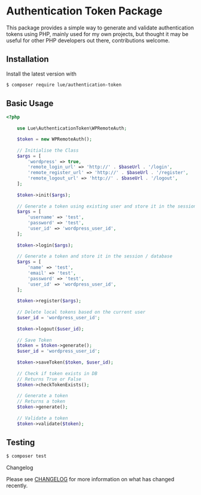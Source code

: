 # Authentication Token Package

This package provides a simple way to generate and validate authentication tokens using PHP, mainly used for my own projects, but thought it may be useful for other PHP developers out there, contributions welcome.

## Installation

Install the latest version with

```bash
$ composer require lue/authentication-token
```

## Basic Usage

```php
<?php
    
    use Lue\AuthenticationToken\WPRemoteAuth;

    $token = new WPRemoteAuth();
    
    // Initialise the Class
    $args = [
        'wordpress' => true,
        'remote_login_url' => 'http://' . $baseUrl . '/login',
        'remote_register_url' => 'http://' . $baseUrl . '/register',
        'remote_logout_url' => 'http://' . $baseUrl . '/logout',
    ];
    
    $token->init($args);
    
    // Generate a token using existing user and store it in the session / database
    $args = [
        'username' => 'test',
        'password' => 'test',
        'user_id' => 'wordpress_user_id',
    ];
    
    $token->login($args);
    
    // Generate a token and store it in the session / database
    $args = [
        'name' => 'test',
        'email' => 'test',
        'password' => 'test',
        'user_id' => 'wordpress_user_id',
    ];
    
    $token->register($args);
    
    // Delete local tokens based on the current user
    $user_id = 'wordpress_user_id';
    
    $token->logout($user_id);
    
    // Save Token
    $token = $token->generate();
    $user_id = 'wordpress_user_id';
    
    $token->saveToken($token, $user_id);
    
    // Check if token exists in DB
    // Returns True or False
    $token->checkTokenExists();
    
    // Generate a token
    // Returns a token
    $token->generate();
    
    // Validate a token
    $token->validate($token);

```

## Testing

``` bash
$ composer test
```

Changelog

Please see [CHANGELOG](CHANGELOG.md) for more information on what has changed recently.
